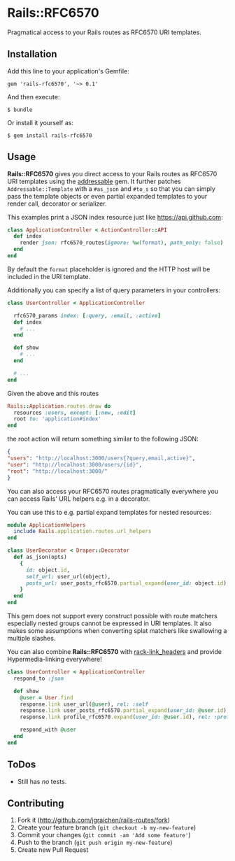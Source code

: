 # Rails::RFC6570

Pragmatical access to your Rails routes as RFC6570 URI templates.

## Installation

Add this line to your application's Gemfile:

    gem 'rails-rfc6570', '~> 0.1'

And then execute:

    $ bundle

Or install it yourself as:

    $ gem install rails-rfc6570

## Usage

**Rails::RFC6570** gives you direct access to your Rails routes as RFC6570 URI templates using the [addressable](https://github.com/sporkmonger/addressable) gem. It further patches `Addressable::Template` with a `#as_json` and `#to_s` so that you can simply pass the template objects or even partial expanded templates to your render call, decorator or serializer.

This examples print a JSON index resource just like https://api.github.com:

```ruby
class ApplicationController < ActionController::API
  def index
    render json: rfc6570_routes(ignore: %w(format), path_only: false)
  end
end
```

By default the `format` placeholder is ignored and the HTTP host will be included in the URI template.

Additionally you can specify a list of query parameters in your controllers:

```ruby
class UserController < ApplicationController

  rfc6570_params index: [:query, :email, :active]
  def index
    # ...
  end

  def show
    # ...
  end

  # ...
end
```

Given the above and this routes

```ruby
Rails::Application.routes.draw do
  resources :users, except: [:new, :edit]
  root to: 'application#index'
end
```

the root action will return something similar to the following JSON:

```json
{
"users": "http://localhost:3000/users{?query,email,active}",
"user": "http://localhost:3000/users/{id}",
"root": "http://localhost:3000/"
}
```

You can also access your RFC6570 routes pragmatically everywhere you can access Rails' URL helpers e.g. in a decorator.

You can use this to e.g. partial expand templates for nested resources:

```ruby
module ApplicationHelpers
  include Rails.application.routes.url_helpers
end

class UserDecorator < Draper::Decorator
  def as_json(opts)
    {
      id: object.id,
      self_url: user_url(object),
      posts_url: user_posts_rfc6570.partial_expand(user_id: object.id),
    }
  end
end
```

This gem does not support every construct possible with route matchers especially nested groups cannot be expressed in URI templates. It also makes some assumptions when converting splat matchers like swallowing a multiple slashes.

You can also combine **Rails::RFC6570** with [rack-link_headers](https://jgraichen/rack-link_headers) and provide Hypermedia-linking everywhere!

```ruby
class UserController < ApplicationController
  respond_to :json

  def show
    @user = User.find
    response.link user_url(@user), rel: :self
    response.link user_posts_rfc6570.partial_expand(user_id: @user.id), rel: :posts
    response.link profile_rfc6570.expand(user_id: @user.id), rel: :profile

    respond_with @user
  end
end
```

## ToDos

* Still has *no* tests.

## Contributing

1. Fork it (http://github.com/jgraichen/rails-routes/fork)
2. Create your feature branch (`git checkout -b my-new-feature`)
3. Commit your changes (`git commit -am 'Add some feature'`)
4. Push to the branch (`git push origin my-new-feature`)
5. Create new Pull Request

